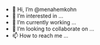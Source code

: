 - 👋 Hi, I’m @menahemkohn
- 👀 I’m interested in ...
- 🌱 I’m currently working ...
- 💞️ I’m looking to collaborate on ...
- 📫 How to reach me ...

<!---
menahemkohn/menahemkohn is a ✨ special ✨ repository because its `README.md` (this file) appears on your GitHub profile.
You can click the Preview link to take a look at your changes.
--->
